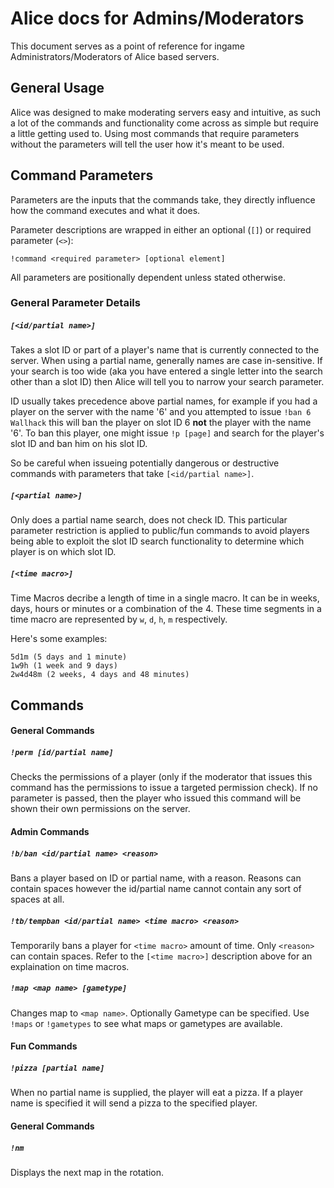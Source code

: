 # Alice docs for Admins/Moderators
This document serves as a point of reference for ingame Administrators/Moderators of Alice based servers.


## General Usage
Alice was designed to make moderating servers easy and intuitive, as such a lot of the commands and functionality come across as simple but require a little getting used to. Using most commands that require parameters without the parameters will tell the user how it's meant to be used.


## Command Parameters
Parameters are the inputs that the commands take, they directly influence how the command executes and what it does.

Parameter descriptions are wrapped in either an optional (`[]`) or required parameter (`<>`):
```
!command <required parameter> [optional element]
```
All parameters are positionally dependent unless stated otherwise.

### General Parameter Details
##### `[<id/partial name>]`
Takes a slot ID or part of a player's name that is currently connected to the server. When using a partial name, generally names are case in-sensitive. If your search is too wide (aka you have entered a single letter into the search other than a slot ID) then Alice will tell you to narrow your search parameter.

ID usually takes precedence above partial names, for example if you had a player on the server with the name '6' and you attempted to issue `!ban 6 Wallhack` this will ban the player on slot ID 6 **not** the player with the name '6'. To ban this player, one might issue `!p [page]` and search for the player's slot ID and ban him on his slot ID.

So be careful when issueing potentially dangerous or destructive commands with parameters that take `[<id/partial name>]`.

##### `[<partial name>]`
Only does a partial name search, does not check ID. This particular parameter restriction is applied to public/fun commands to avoid players being able to exploit the slot ID search functionality to determine which player is on which slot ID.

##### `[<time macro>]`
Time Macros decribe a length of time in a single macro. It can be in weeks, days, hours or minutes or a combination of the 4. These time segments in a time macro are represented by `w`, `d`, `h`, `m` respectively.

Here's some examples:
```
5d1m (5 days and 1 minute)
1w9h (1 week and 9 days)
2w4d48m (2 weeks, 4 days and 48 minutes)
```


## Commands

#### General Commands
##### `!perm [id/partial name]`
Checks the permissions of a player (only if the moderator that issues this command has the permissions to issue a targeted permission check). If no parameter is passed, then the player who issued this command will be shown their own permissions on the server.

#### Admin Commands
##### `!b/ban <id/partial name> <reason>`
Bans a player based on ID or partial name, with a reason. Reasons can contain spaces however the id/partial name cannot contain any sort of spaces at all.

##### `!tb/tempban <id/partial name> <time macro> <reason>`
Temporarily bans a player for `<time macro>` amount of time. Only `<reason>` can contain spaces. Refer to the `[<time macro>]` description above for an explaination on time macros.

##### `!map <map name> [gametype]`
Changes map to `<map name>`. Optionally Gametype can be specified. Use `!maps` or `!gametypes` to see what maps or gametypes are available.

#### Fun Commands
##### `!pizza [partial name]`
When no partial name is supplied, the player will eat a pizza. If a player name is specified it will send a pizza to the specified player.

#### General Commands
##### `!nm`
Displays the next map in the rotation.